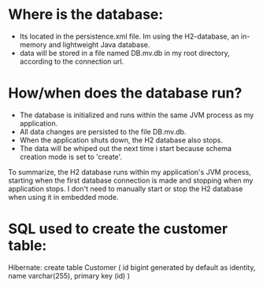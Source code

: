 # Where is the database:
- Its located in the persistence.xml file. Im using the H2-database, an in-memory and lightweight Java database.
- data will be stored in a file named DB.mv.db in my root directory, according to the connection url. 

# How/when does the database run?
- The database is initialized and runs within the same JVM process as my application.
- All data changes are persisted to the file DB.mv.db.
- When the application shuts down, the H2 database also stops. 
- The data will be whiped out the next time i start because schema creation mode is set to 'create'.

To summarize, the H2 database runs within my application's JVM process, starting when the first database connection is made and 
stopping when my application stops. I don't need to manually start or stop the H2 database when using it in embedded mode.


# SQL used to create the customer table:
Hibernate:
create table Customer (
    id bigint generated by default as identity,
    name varchar(255),
    primary key (id)
)